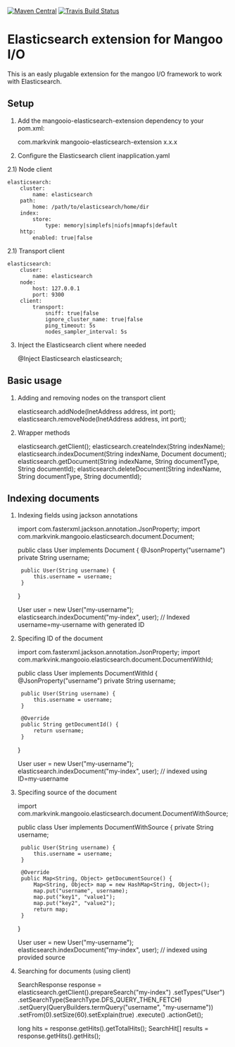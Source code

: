 [![Maven Central](https://img.shields.io/maven-central/v/com.markvink/mangooio-elasticsearch-extension.svg)](http://search.maven.org/#search|ga|1|mangooio-elasticsearch-extension)
[![Travis Build Status](https://travis-ci.org/MarkVink/mangooio-elasticsearch-extension.svg?branch=master)](http://travis-ci.org/MarkVink/mangooio-elasticsearch-extension)

Elasticsearch extension for Mangoo I/O
=====================
This is an easly plugable extension for the mangoo I/O framework to work with Elasticsearch.

Setup
-----

1) Add the mangooio-elasticsearch-extension dependency to your pom.xml:

    <dependency>
        <groupId>com.markvink</groupId>
        <artifactId>mangooio-elasticsearch-extension</artifactId>
        <version>x.x.x</version>
    </dependency>
    
2) Configure the Elasticsearch client inapplication.yaml

2.1) Node client

    elasticsearch:
        cluster:
            name: elasticsearch
        path:
            home: /path/to/elasticsearch/home/dir
        index:
            store:
                type: memory|simplefs|niofs|mmapfs|default
        http:
            enabled: true|false

2.1) Transport client

    elasticsearch:
        cluser:
            name: elasticsearch
        node:
            host: 127.0.0.1
            port: 9300
        client:
            transport:
                sniff: true|false
                ignore_cluster_name: true|false
                ping_timeout: 5s
                nodes_sampler_interval: 5s

3) Inject the Elasticsearch client where needed

	@Inject
	Elasticsearch elasticsearch;
	
Basic usage
-----
1) Adding and removing nodes on the transport client

    elasticsearch.addNode(InetAddress address, int port);
    elasticsearch.removeNode(InetAddress address, int port);

2) Wrapper methods

    elasticsearch.getClient();
    elasticsearch.createIndex(String indexName);
    elasticsearch.indexDocument(String indexName, Document document);
    elasticsearch.getDocument(String indexName, String documentType, String documentId);
    elasticsearch.deleteDocument(String indexName, String documentType, String documentId);
    
Indexing documents
-----

1) Indexing fields using jackson annotations

    import com.fasterxml.jackson.annotation.JsonProperty;
    import com.markvink.mangooio.elasticsearch.document.Document;

    public class User implements Document {
        @JsonProperty("username")
        private String username;
        
        public User(String username) {
            this.username = username;
        }
    }
    
    User user = new User("my-username");
    elasticsearch.indexDocument("my-index", user); // Indexed username=my-username with generated ID
    
2) Specifing ID of the document

    import com.fasterxml.jackson.annotation.JsonProperty;
    import com.markvink.mangooio.elasticsearch.document.DocumentWithId;

    public class User implements DocumentWithId {
        @JsonProperty("username")
        private String username;
        
        public User(String username) {
            this.username = username;
        }
        
        @Override
        public String getDocumentId() {
            return username;
        }
    }
    
    User user = new User("my-username");
    elasticsearch.indexDocument("my-index", user); // indexed using ID=my-username
    
3) Specifing source of the document

    import com.markvink.mangooio.elasticsearch.document.DocumentWithSource;

    public class User implements DocumentWithSource {
        private String username;
        
        public User(String username) {
            this.username = username;
        }
        
        @Override
        public Map<String, Object> getDocumentSource() {
            Map<String, Object> map = new HashMap<String, Object>();
            map.put("username", username);
            map.put("key1", "value1");
            map.put("key2", "value2");
            return map;
        }
    }
    
    User user = new User("my-username");
    elasticsearch.indexDocument("my-index", user); // indexed using provided source

4) Searching for documents (using client)

    SearchResponse response = elasticsearch.getClient().prepareSearch("my-index")
        .setTypes("User")
        .setSearchType(SearchType.DFS_QUERY_THEN_FETCH)
        .setQuery(QueryBuilders.termQuery("username", "my-username"))
        .setFrom(0).setSize(60).setExplain(true)
        .execute()
        .actionGet();

    long hits = response.getHits().getTotalHits();
    SearchHit[] results = response.getHits().getHits();

